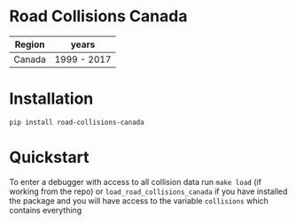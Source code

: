 Road Collisions Canada
======================

| Region           | years       |
| ---------------- | ----------- |
| Canada           | 1999 - 2017   |

# Installation

`pip install road-collisions-canada`

# Quickstart

To enter a debugger with access to all collision data run `make load` (if working from the repo) or `load_road_collisions_canada` if you have installed the package and you will have access to the variable `collisions` which contains everything

